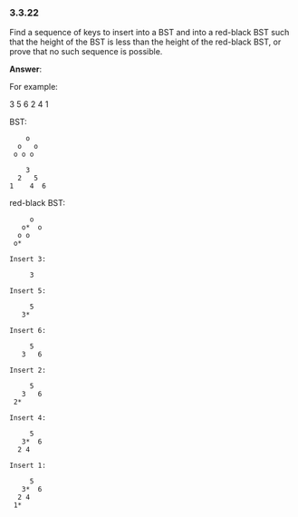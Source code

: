 ### 3.3.22
Find a sequence of keys to insert into a BST and into a red-black BST such that the 
height of the BST is less than the height of the red-black BST, or prove that no such
sequence is possible.

**Answer**:

For example:

3 5 6 2 4 1

BST:
```
    o
  o   o
 o o o

    3
  2   5
1    4  6
```

red-black BST:

```
     o
   o*  o
  o o
 o*

Insert 3:

     3

Insert 5:

     5
   3* 

Insert 6:

     5
   3   6

Insert 2:

     5
   3   6
 2*

Insert 4:

     5
   3*  6
  2 4

Insert 1:

     5
   3*  6
  2 4
 1*
 ```

